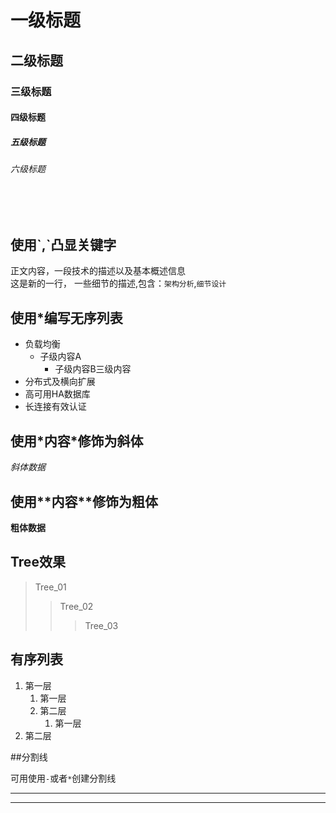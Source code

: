# 一级标题
## 二级标题
### 三级标题
#### 四级标题
##### 五级标题
###### 六级标题
</br></br>
## 使用\`,\`凸显关键字
正文内容，一段技术的描述以及基本概述信息</br>这是新的一行，
一些细节的描述,包含：`架构分析`,`细节设计`
## 使用\*编写无序列表
* 负载均衡
	* 子级内容A
		* 子级内容B三级内容
* 分布式及横向扩展
* 高可用HA数据库
* 长连接有效认证

## 使用\*内容\*修饰为斜体
*斜体数据*

## 使用\*\*内容\*\*修饰为粗体
**粗体数据**

## Tree效果
> Tree_01
>> Tree_02
>>> Tree_03


## 有序列表
1. 第一层
	1. 第一层
	2. 第二层
		1. 第一层
2. 第二层

##分割线

可用使用`-`或者`*`创建分割线</br>

 - - - -  - - 
* * * * * * *
